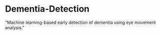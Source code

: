 # Dementia-Detection
"Machine learning-based early detection of dementia using eye movement analysis."
